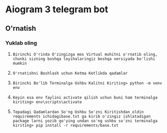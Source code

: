 # Aiogram 3 telegram bot

## O'rnatish
### Yuklab oling

1. ``Birinchi O'rinda O'zingizga mos Virtual muhitni o'rnatib oling, chunki sizning boshqa loyihalaringiz boshqa versiyada bo'lishi mumkin``

2. ``O'rnatishni Boshlash uchun Ketma Ketlikda qadamlar``

3. ``Birinchi Bo'lib Terminalga Ushbu Kalitni Kiriting> python -m venv env``

4. ``Keyin esa env faylini activate qilish uchun buni ham terminalga kiriting> env\scripts\activate`` 

5. ``Tepadagi Qadamlardan So'ng Ushbu So'zni Kiritishdan oldin requirements ichidagibase.txt ga kirib o'zingiz ishlatadigan package larni yozib qo'ying undan so'ng ushbu so'zni terminalga kiriting> pip install -r requirements/base.txt``
